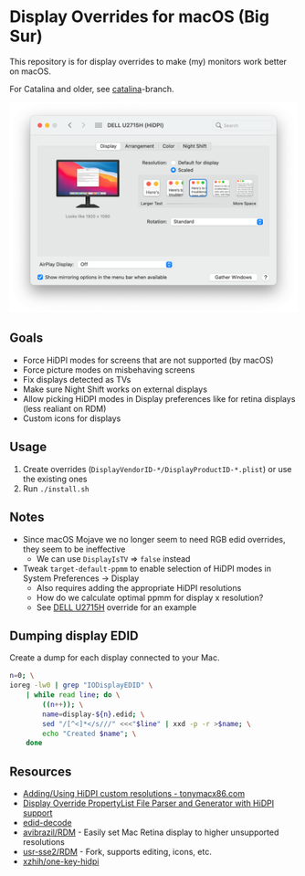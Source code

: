 # Display Overrides for macOS (Big Sur)

This repository is for display overrides to make (my) monitors work better on macOS.

For Catalina and older, see [catalina](../../tree/catalina)-branch.

<img src="./resources/Screen Shot 2021-04-10 at 14.47.09.png">

## Goals

- Force HiDPI modes for screens that are not supported (by macOS)
- Force picture modes on misbehaving screens
- Fix displays detected as TVs
- Make sure Night Shift works on external displays
- Allow picking HiDPI modes in Display preferences like for retina displays (less realiant on RDM)
- Custom icons for displays

## Usage

1. Create overrides (`DisplayVendorID-*/DisplayProductID-*.plist`) or use the existing ones
2. Run `./install.sh`

## Notes

- Since macOS Mojave we no longer seem to need RGB edid overrides, they seem to be ineffective
  - We can use `DisplayIsTV` => `false` instead
- Tweak `target-default-ppmm` to enable selection of HiDPI modes in System Preferences -> Display
  - Also requires adding the appropriate HiDPI resolutions
  - How do we calculate optimal ppmm for display x resolution?
  - See [DELL U2715H](./DisplayVendorID-10ac/DisplayProductID-d066.plist) override for an example

## Dumping display EDID

Create a dump for each display connected to your Mac.

```bash
n=0; \
ioreg -lw0 | grep "IODisplayEDID" \
    | while read line; do \
        ((n++)); \
        name=display-${n}.edid; \
        sed "/[^<]*</s///" <<<"$line" | xxd -p -r >$name; \
        echo "Created $name"; \
    done
```

## Resources

- [Adding/Using HiDPI custom resolutions - tonymacx86.com](https://www.tonymacx86.com/threads/adding-using-hidpi-custom-resolutions.133254/)
- [Display Override PropertyList File Parser and Generator with HiDPI support](https://comsysto.github.io/Display-Override-PropertyList-File-Parser-and-Generator-with-HiDPI-Support-For-Scaled-Resolutions/)
- [edid-decode](https://git.linuxtv.org/edid-decode.git/)
- [avibrazil/RDM](https://github.com/avibrazil/RDM) - Easily set Mac Retina display to higher unsupported resolutions
- [usr-sse2/RDM](https://github.com/usr-sse2/RDM) - Fork, supports editing, icons, etc.
- [xzhih/one-key-hidpi](https://github.com/xzhih/one-key-hidpi)
